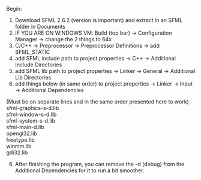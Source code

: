 Begin:
1. Download SFML 2.6.2 (version is important) and extract in an SFML folder in Documents
2. IF YOU ARE ON WINDOWS VM: Build (top bar) -> Configuration Manager -> change the 2 things to 64x
3. C/C++ -> Preprocessor -> Preprocessor Definitions -> add SFML_STATIC
4. add SFML include path to project properties -> C++ -> Additional Include Directories
5. add SFML lib path to project properties -> Linker -> General -> Additional Lib Directories
6. add things below (in same order) to project properties -> Linker -> Input -> Additional Dependencies

(Must be on separate lines and in the same order presented here to work)<br>
sfml-graphics-s-d.lib<br>
sfml-window-s-d.lib<br>
sfml-system-s-d.lib<br>
sfml-main-d.lib<br>
opengl32.lib<br>
freetype.lib<br>
winmm.lib<br>
gdi32.lib

6. After finishing the program, you can remove the -d (debug) from the Additional Dependencies for it to run a bit smoother.

